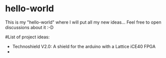 # hello-world
This is my "hello-world" where I will put all my new ideas... Feel free to open discussions about it :-D

#List of project ideas:
- Technoshield V2.0: A shield for the arduino with a Lattice iCE40 FPGA
- 
